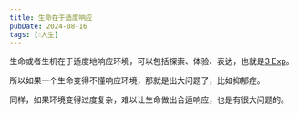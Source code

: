 ```yaml
---
title: 生命在于适度响应
pubDate: 2024-08-16
tags: [💧人生]
---
```


生命或者生机在于适度地响应环境，可以包括探索、体验、表达，也就是[3 Exp](/xyy/20240723a)。

所以如果一个生命变得不懂响应环境，那就是出大问题了，比如抑郁症。

同样，如果环境变得过度复杂，难以让生命做出合适响应，也是有很大问题的。
